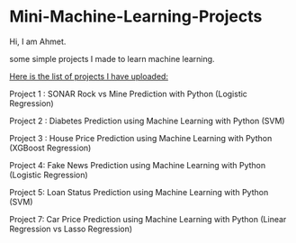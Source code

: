 # Mini-Machine-Learning-Projects

Hi, I am Ahmet.

some simple projects I made to learn machine learning.

<ins>Here is the list of projects I have uploaded:</ins>

Project 1 : SONAR Rock vs Mine Prediction with Python (Logistic Regression) 

Project 2 : Diabetes Prediction using Machine Learning with Python (SVM)

Project 3 : House Price Prediction using Machine Learning with Python (XGBoost Regression)

Project 4: Fake News Prediction using Machine Learning with Python (Logistic Regression)

Project 5:  Loan Status Prediction using Machine Learning with Python (SVM)

Project 7: Car Price Prediction using Machine Learning with Python (Linear Regression vs Lasso Regression)
